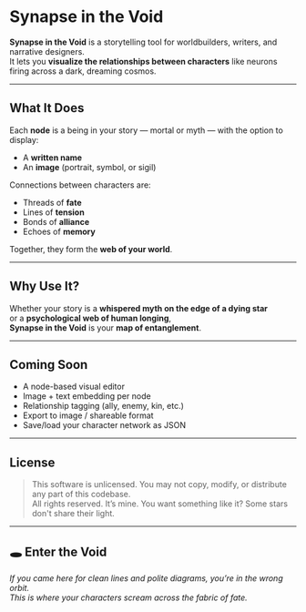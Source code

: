 # Synapse in the Void

**Synapse in the Void** is a storytelling tool for worldbuilders, writers, and narrative designers.  
It lets you **visualize the relationships between characters** like neurons firing across a dark, dreaming cosmos.

---

## What It Does

Each **node** is a being in your story — mortal or myth — with the option to display:

- A **written name**
- An **image** (portrait, symbol, or sigil)

Connections between characters are:

- Threads of **fate**
- Lines of **tension**
- Bonds of **alliance**
- Echoes of **memory**

Together, they form the **web of your world**.

---

## Why Use It?

Whether your story is a **whispered myth on the edge of a dying star**  
or a **psychological web of human longing**,  
**Synapse in the Void** is your **map of entanglement**.

---

## Coming Soon

- A node-based visual editor
- Image + text embedding per node
- Relationship tagging (ally, enemy, kin, etc.)
- Export to image / shareable format
- Save/load your character network as JSON

---

## License

> This software is unlicensed. You may not copy, modify, or distribute any part of this codebase.  
> All rights reserved.
> It’s mine. You want something like it?
> Some stars don't share their light.

---

## 🕳️ Enter the Void

*If you came here for clean lines and polite diagrams, you’re in the wrong orbit.  
This is where your characters scream across the fabric of fate.*

